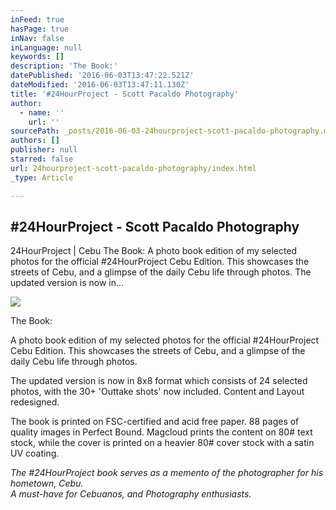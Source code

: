 ```yaml
---
inFeed: true
hasPage: true
inNav: false
inLanguage: null
keywords: []
description: 'The Book:'
datePublished: '2016-06-03T13:47:22.521Z'
dateModified: '2016-06-03T13:47:11.130Z'
title: '#24HourProject - Scott Pacaldo Photography'
author:
  - name: ''
    url: ''
sourcePath: _posts/2016-06-03-24hourproject-scott-pacaldo-photography.md
authors: []
publisher: null
starred: false
url: 24hourproject-scott-pacaldo-photography/index.html
_type: Article

---
```

<article style=""><h1>#24HourProject - Scott Pacaldo Photography</h1><p>24HourProject | Cebu The Book: A photo book edition of my selected photos for the official #24HourProject Cebu Edition. This showcases the streets of Cebu, and a glimpse of the daily Cebu life through photos. The updated version is now in...</p><img src="https://s3-us-west-2.amazonaws.com/the-grid-img/p/4df5ccce135fccc78c12b49aecd947d21e822c5e.jpg" /></article>

The Book:

A photo book edition of my selected photos for the official \#24HourProject Cebu Edition. This showcases the streets of Cebu, and a glimpse of the daily Cebu life through photos.

The updated version is now in 8x8 format which consists of 24 selected photos, with the 30+ 'Outtake shots' now included. Content and Layout redesigned.

The book is printed on FSC-certified and acid free paper. 88 pages of quality images in Perfect Bound. Magcloud prints the content on 80\# text stock, while the cover is printed on a heavier 80\# cover stock with a satin UV coating.

_The \#24HourProject book serves as a memento of the photographer for his hometown, Cebu.  
A must-have for Cebuanos, and Photography enthusiasts._